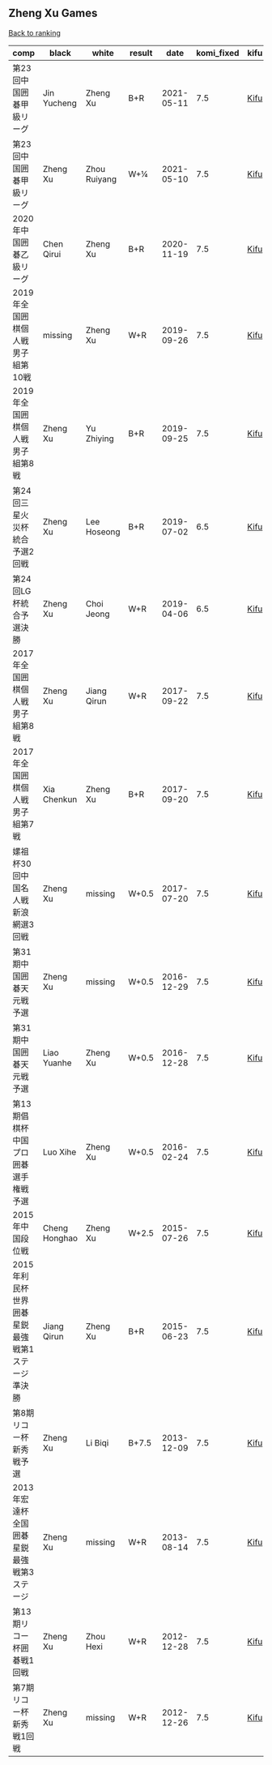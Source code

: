 ## Zheng Xu Games

[Back to ranking](index.md)




| **comp** | **black** | **white** | **result** | **date** | **komi_fixed** | **kifu** | 
| --- | --- | --- | --- | --- | --- | --- |
| 第23回中国囲碁甲級リーグ | Jin Yucheng | Zheng Xu | B+R | 2021-05-11 | 7.5 | [Kifu](https://kifudepot.net/kifucontents.php?id=CubVJrbhRFc4WF84bzkPaA%3D%3D) | 
| 第23回中国囲碁甲級リーグ | Zheng Xu | Zhou Ruiyang | W+¼ | 2021-05-10 | 7.5 | [Kifu](https://kifudepot.net/kifucontents.php?id=2IQBBv830IpAdSpLkvCl2A%3D%3D) | 
| 2020年中国囲碁乙級リーグ | Chen Qirui | Zheng Xu | B+R | 2020-11-19 | 7.5 | [Kifu](https://kifudepot.net/kifucontents.php?id=B7UyamH6JcL7UzCIInXZGA%3D%3D) | 
| 2019年全国囲棋個人戦男子組第10戦 | missing | Zheng Xu | W+R | 2019-09-26 | 7.5 | [Kifu](https://kifudepot.net/kifucontents.php?id=S%2BPYYRIusqs4MAbAJNRwzg%3D%3D) | 
| 2019年全国囲棋個人戦男子組第8戦 | Zheng Xu | Yu Zhiying | B+R | 2019-09-25 | 7.5 | [Kifu](https://kifudepot.net/kifucontents.php?id=u1PqT6555Qpvwvv2j6oO8g%3D%3D) | 
| 第24回三星火災杯統合予選2回戦 | Zheng Xu | Lee Hoseong | B+R | 2019-07-02 | 6.5 | [Kifu](https://kifudepot.net/kifucontents.php?id=qWTG9jf2ptL%2Flmwcs%2F3gKw%3D%3D) | 
| 第24回LG杯統合予選決勝 | Zheng Xu | Choi Jeong | W+R | 2019-04-06 | 6.5 | [Kifu](https://kifudepot.net/kifucontents.php?id=R90A5nqKLUrxuwfFUSjwlA%3D%3D) | 
| 2017年全国囲棋個人戦男子組第8戦 | Zheng Xu | Jiang Qirun | W+R | 2017-09-22 | 7.5 | [Kifu](https://kifudepot.net/kifucontents.php?id=1r4Az5nGeY3i8SsoQ7AG8w%3D%3D) | 
| 2017年全国囲棋個人戦男子組第7戦 | Xia Chenkun | Zheng Xu | B+R | 2017-09-20 | 7.5 | [Kifu](https://kifudepot.net/kifucontents.php?id=gzq7hHxR1AbsolkgUc%2BjmQ%3D%3D) | 
| 嫘祖杯30回中国名人戦新浪網選3回戦 | Zheng Xu | missing | W+0.5 | 2017-07-20 | 7.5 | [Kifu](https://kifudepot.net/kifucontents.php?id=XGXFDcrfTONQSgyjWUeFoA%3D%3D) | 
| 第31期中国囲碁天元戦予選 | Zheng Xu | missing | W+0.5 | 2016-12-29 | 7.5 | [Kifu](https://kifudepot.net/kifucontents.php?id=y5zGzYF48z20jGUwyqCHRw%3D%3D) | 
| 第31期中国囲碁天元戦予選 | Liao Yuanhe | Zheng Xu | W+0.5 | 2016-12-28 | 7.5 | [Kifu](https://kifudepot.net/kifucontents.php?id=p3bZfjNvJ8RKRfC6UeS0EA%3D%3D) | 
| 第13期倡棋杯中国プロ囲碁選手権戦予選 | Luo Xihe | Zheng Xu | W+0.5 | 2016-02-24 | 7.5 | [Kifu](https://kifudepot.net/kifucontents.php?id=WSAQEGufZijRhbk7hRSurQ%3D%3D) | 
| 2015年中国段位戦 | Cheng Honghao | Zheng Xu | W+2.5 | 2015-07-26 | 7.5 | [Kifu](https://kifudepot.net/kifucontents.php?id=r801XJd%2BYdyYtH2K0NYAkQ%3D%3D) | 
| 2015年利民杯世界囲碁星鋭最強戦第1ステージ準決勝 | Jiang Qirun | Zheng Xu | B+R | 2015-06-23 | 7.5 | [Kifu](https://kifudepot.net/kifucontents.php?id=zR%2Fl9Bm5k8EX8CJCcwGK4w%3D%3D) | 
| 第8期リコー杯新秀戦予選 | Zheng Xu | Li Biqi | B+7.5 | 2013-12-09 | 7.5 | [Kifu](https://kifudepot.net/kifucontents.php?id=04YLJz6BLr2T5JhyGCMlgw%3D%3D) | 
| 2013年宏達杯全国囲碁星鋭最強戦第3ステージ | Zheng Xu | missing | W+R | 2013-08-14 | 7.5 | [Kifu](https://kifudepot.net/kifucontents.php?id=9T23Le2W3dP4o4DnHYdy9A%3D%3D) | 
| 第13期リコー杯囲碁戦1回戦 | Zheng Xu | Zhou Hexi | W+R | 2012-12-28 | 7.5 | [Kifu](https://kifudepot.net/kifucontents.php?id=4q8RDfz9nMslTCfAPbXuTA%3D%3D) | 
| 第7期リコー杯新秀戦1回戦 | Zheng Xu | missing | W+R | 2012-12-26 | 7.5 | [Kifu](https://kifudepot.net/kifucontents.php?id=c%2BOXjITkW3WYgouhq8llIw%3D%3D) |




